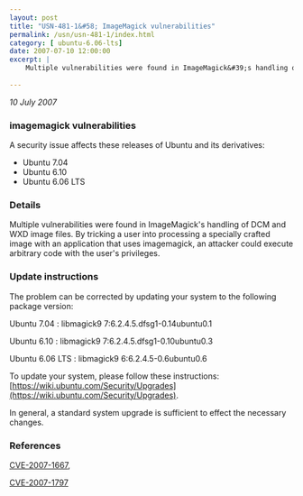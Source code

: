 ```yaml
---
layout: post
title: "USN-481-1&#58; ImageMagick vulnerabilities"
permalink: /usn/usn-481-1/index.html
category: [ ubuntu-6.06-lts]
date: 2007-07-10 12:00:00
excerpt: |
    Multiple vulnerabilities were found in ImageMagick&#39;s handling of DCM and WXD image files.  By tricking a user into processing a specially crafted image with an application that uses imagemagick, an attacker could execute arbitrary code with the user&#39;s privileges.
    
--- 
```

 
 

*10 July 2007*

### imagemagick vulnerabilities

A security issue affects these releases of Ubuntu and its derivatives:

* Ubuntu 7.04
* Ubuntu 6.10
* Ubuntu 6.06 LTS

### Details

Multiple vulnerabilities were found in ImageMagick&#39;s handling of DCM and WXD image files. By tricking a user into processing a specially crafted image with an application that uses imagemagick, an attacker could execute arbitrary code with the user&#39;s privileges.

### Update instructions

The problem can be corrected by updating your system to the following package version:

Ubuntu 7.04
 : libmagick9 <span>7:6.2.4.5.dfsg1-0.14ubuntu0.1</span>

Ubuntu 6.10
 : libmagick9 <span>7:6.2.4.5.dfsg1-0.10ubuntu0.3</span>

Ubuntu 6.06 LTS
 : libmagick9 <span>6:6.2.4.5-0.6ubuntu0.6</span>

To update your system, please follow these instructions: [https://wiki.ubuntu.com/Security/Upgrades](https://wiki.ubuntu.com/Security/Upgrades).

In general, a standard system upgrade is sufficient to effect the necessary changes.

### References

 
 [CVE-2007-1667](http://people.ubuntu.com/~ubuntu-security/cve/CVE-2007-1667), 

 [CVE-2007-1797](http://people.ubuntu.com/~ubuntu-security/cve/CVE-2007-1797)
 

